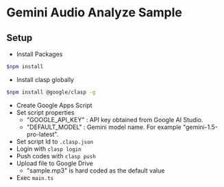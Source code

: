 # Gemini Audio Analyze Sample
## Setup
- Install Packages
```sh
$npm install
```

- Install clasp globally
```sh
$npm install @google/clasp -g
```

- Create Google Apps Script
- Set script properties
  - "GOOGLE_API_KEY" : API key obtained from Google AI Studio.
  - "DEFAULT_MODEL" : Gemini model name. For example "gemini-1.5-pro-latest".
- Set script Id to `.clasp.json`
- Login with `clasp login`
- Push codes with `clasp push`
- Upload file to Google Drive
  - "sample.mp3" is hard coded as the default value
- Exec `main.ts`

